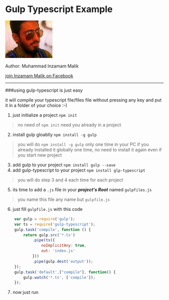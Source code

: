 # Gulp Typescript Example
 

![alt](img/img.jpg)

Author: Muhammad Inzamam Malik

[join Inzamam Malik on Facebook](http://facebook.com/minzamammalik)

---
###using gulp-typescript is just easy

it will compile your typescript file/files file without pressing any key and put it in a folder of your choice :-)

1. just initialize a project `npm init`
> no need of `npm init` need you already in a project
2. install gulp gloablly `npm install -g gulp`
> you will do `npm install -g gulp` only one time in your PC if you already installed it globally one time, no need to install it again even if you start new project 
3. add gulp to your project `npm install gulp --save`
4. add gulp-typescript to your project `npm install glp-typescript`
> you will do step 3 and 4 each time for each project
5. its time to add a `.js` file in your ***project's Root*** named `gulpfiles.js` 
>you name this file any name but `gulpfile.js`
6. just fill `gulpfile.js` with this code
```javascript
	var gulp = require('gulp');
	var ts = require('gulp-typescript');	
	gulp.task('compile', function () {
		return gulp.src('*.ts')
			.pipe(ts({
				noImplicitAny: true,
				out: 'index.js'
			}))
			.pipe(gulp.dest('output'));
	});
	gulp.task('default',["compile"], function() {
		gulp.watch('*.ts', ['compile']);
	});
```
7. now just run 

